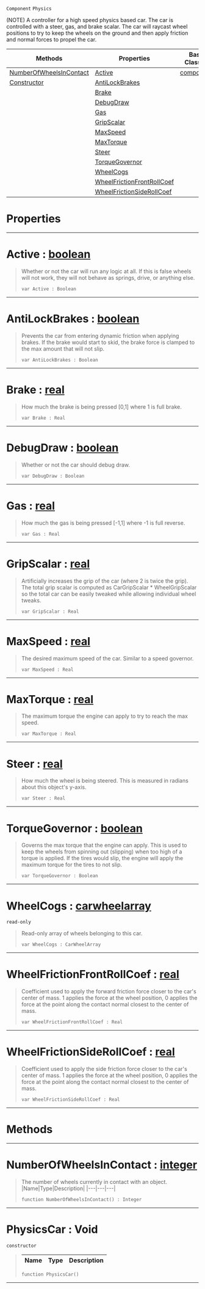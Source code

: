  `Component` `Physics`



(NOTE) A controller for a high speed physics based car. The car is controlled with a steer, gas, and brake scalar. The car will raycast wheel positions to try to keep the wheels on the ground and then apply friction and normal forces to propel the car.

|Methods|Properties|Base Classes|Derived Classes|
|---|---|---|---|
|[ NumberOfWheelsInContact](https://github.com/zeroengineteam/ZeroDocs/blob/master/code_reference/class_reference/physicscar.markdown#numberofwheelsincontact)|[ Active](https://github.com/zeroengineteam/ZeroDocs/blob/master/code_reference/class_reference/physicscar.markdown#active-zero-engine-docum)|[component](https://github.com/zeroengineteam/ZeroDocs/blob/master/code_reference/class_reference/component.markdown)| |
|[ Constructor](https://github.com/zeroengineteam/ZeroDocs/blob/master/code_reference/class_reference/physicscar.markdown#physicscar-void)|[ AntiLockBrakes](https://github.com/zeroengineteam/ZeroDocs/blob/master/code_reference/class_reference/physicscar.markdown#antilockbrakes-zero-engi)| | |
| |[ Brake](https://github.com/zeroengineteam/ZeroDocs/blob/master/code_reference/class_reference/physicscar.markdown#brake-zero-engine-docume)| | |
| |[ DebugDraw](https://github.com/zeroengineteam/ZeroDocs/blob/master/code_reference/class_reference/physicscar.markdown#debugdraw-zero-engine-do)| | |
| |[ Gas](https://github.com/zeroengineteam/ZeroDocs/blob/master/code_reference/class_reference/physicscar.markdown#gas-zero-engine-document)| | |
| |[ GripScalar](https://github.com/zeroengineteam/ZeroDocs/blob/master/code_reference/class_reference/physicscar.markdown#gripscalar-zero-engine-d)| | |
| |[ MaxSpeed](https://github.com/zeroengineteam/ZeroDocs/blob/master/code_reference/class_reference/physicscar.markdown#maxspeed-zero-engine-doc)| | |
| |[ MaxTorque](https://github.com/zeroengineteam/ZeroDocs/blob/master/code_reference/class_reference/physicscar.markdown#maxtorque-zero-engine-do)| | |
| |[ Steer](https://github.com/zeroengineteam/ZeroDocs/blob/master/code_reference/class_reference/physicscar.markdown#steer-zero-engine-docume)| | |
| |[ TorqueGovernor](https://github.com/zeroengineteam/ZeroDocs/blob/master/code_reference/class_reference/physicscar.markdown#torquegovernor-zero-engi)| | |
| |[ WheelCogs](https://github.com/zeroengineteam/ZeroDocs/blob/master/code_reference/class_reference/physicscar.markdown#wheelcogs-zero-engine-do)| | |
| |[ WheelFrictionFrontRollCoef](https://github.com/zeroengineteam/ZeroDocs/blob/master/code_reference/class_reference/physicscar.markdown#wheelfrictionfrontrollco)| | |
| |[ WheelFrictionSideRollCoef](https://github.com/zeroengineteam/ZeroDocs/blob/master/code_reference/class_reference/physicscar.markdown#wheelfrictionsiderollcoe)| | |


 #  Properties


---  
 #  Active : [boolean](https://github.com/zeroengineteam/ZeroDocs/blob/master/code_reference/nada_base_types/boolean.markdown)

> Whether or not the car will run any logic at all. If this is false wheels will not work, they will not behave as springs, drive, or anything else.
> ``` lang=cpp, name=Nada
> var Active : Boolean


---  
 #  AntiLockBrakes : [boolean](https://github.com/zeroengineteam/ZeroDocs/blob/master/code_reference/nada_base_types/boolean.markdown)

> Prevents the car from entering dynamic friction when applying brakes. If the brake would start to skid, the brake force is clamped to the max amount that will not slip.
> ``` lang=cpp, name=Nada
> var AntiLockBrakes : Boolean


---  
 #  Brake : [real](https://github.com/zeroengineteam/ZeroDocs/blob/master/code_reference/nada_base_types/real.markdown)

> How much the brake is being pressed [0,1] where 1 is full brake.
> ``` lang=cpp, name=Nada
> var Brake : Real


---  
 #  DebugDraw : [boolean](https://github.com/zeroengineteam/ZeroDocs/blob/master/code_reference/nada_base_types/boolean.markdown)

> Whether or not the car should debug draw.
> ``` lang=cpp, name=Nada
> var DebugDraw : Boolean


---  
 #  Gas : [real](https://github.com/zeroengineteam/ZeroDocs/blob/master/code_reference/nada_base_types/real.markdown)

> How much the gas is being pressed [-1,1] where -1 is full reverse.
> ``` lang=cpp, name=Nada
> var Gas : Real


---  
 #  GripScalar : [real](https://github.com/zeroengineteam/ZeroDocs/blob/master/code_reference/nada_base_types/real.markdown)

> Artificially increases the grip of the car (where 2 is twice the grip). The total grip scalar is computed as CarGripScalar * WheelGripScalar so the total car can be easily tweaked while allowing individual wheel tweaks.
> ``` lang=cpp, name=Nada
> var GripScalar : Real


---  
 #  MaxSpeed : [real](https://github.com/zeroengineteam/ZeroDocs/blob/master/code_reference/nada_base_types/real.markdown)

> The desired maximum speed of the car. Similar to a speed governor.
> ``` lang=cpp, name=Nada
> var MaxSpeed : Real


---  
 #  MaxTorque : [real](https://github.com/zeroengineteam/ZeroDocs/blob/master/code_reference/nada_base_types/real.markdown)

> The maximum torque the engine can apply to try to reach the max speed.
> ``` lang=cpp, name=Nada
> var MaxTorque : Real


---  
 #  Steer : [real](https://github.com/zeroengineteam/ZeroDocs/blob/master/code_reference/nada_base_types/real.markdown)

> How much the wheel is being steered. This is measured in radians about this object's y-axis.
> ``` lang=cpp, name=Nada
> var Steer : Real


---  
 #  TorqueGovernor : [boolean](https://github.com/zeroengineteam/ZeroDocs/blob/master/code_reference/nada_base_types/boolean.markdown)

> Governs the max torque that the engine can apply. This is used to keep the wheels from spinning out (slipping) when too high of a torque is applied. If the tires would slip, the engine will apply the maximum torque for the tires to not slip.
> ``` lang=cpp, name=Nada
> var TorqueGovernor : Boolean


---  
 #  WheelCogs : [carwheelarray](https://github.com/zeroengineteam/ZeroDocs/blob/master/code_reference/class_reference/carwheelarray.markdown)

 `read-only`

> Read-only array of wheels belonging to this car.
> ``` lang=cpp, name=Nada
> var WheelCogs : CarWheelArray


---  
 #  WheelFrictionFrontRollCoef : [real](https://github.com/zeroengineteam/ZeroDocs/blob/master/code_reference/nada_base_types/real.markdown)

> Coefficient used to apply the forward friction force closer to the car's center of mass. 1 applies the force at the wheel position, 0 applies the force at the point along the contact normal closest to the center of mass.
> ``` lang=cpp, name=Nada
> var WheelFrictionFrontRollCoef : Real


---  
 #  WheelFrictionSideRollCoef : [real](https://github.com/zeroengineteam/ZeroDocs/blob/master/code_reference/nada_base_types/real.markdown)

> Coefficient used to apply the side friction force closer to the car's center of mass. 1 applies the force at the wheel position, 0 applies the force at the point along the contact normal closest to the center of mass.
> ``` lang=cpp, name=Nada
> var WheelFrictionSideRollCoef : Real


---  
 #  Methods


---  
 #  NumberOfWheelsInContact : [integer](https://github.com/zeroengineteam/ZeroDocs/blob/master/code_reference/nada_base_types/integer.markdown)

> The number of wheels currently in contact with an object.
> |Name|Type|Description|
> |---|---|---|
> ``` lang=cpp, name=Nada
> function NumberOfWheelsInContact() : Integer
> ``` 


---  
 #  PhysicsCar : Void

 `constructor`

> 
> |Name|Type|Description|
> |---|---|---|
> ``` lang=cpp, name=Nada
> function PhysicsCar()
> ``` 


---  
 

 